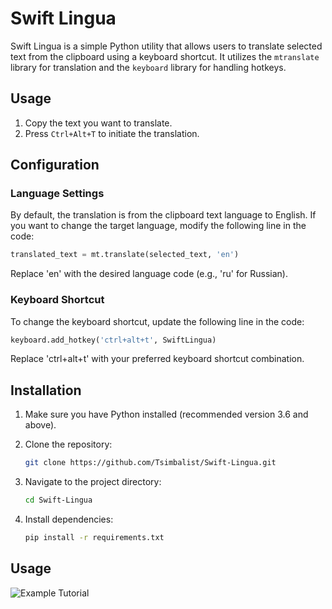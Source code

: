 # Swift Lingua

Swift Lingua is a simple Python utility that allows users to translate selected text from the clipboard using a keyboard shortcut. It utilizes the `mtranslate` library for translation and the `keyboard` library for handling hotkeys.

## Usage

1. Copy the text you want to translate.
2. Press `Ctrl+Alt+T` to initiate the translation.

## Configuration

### Language Settings

By default, the translation is from the clipboard text language to English. If you want to change the target language, modify the following line in the code:

   ```python
   translated_text = mt.translate(selected_text, 'en')
   ```
Replace 'en' with the desired language code (e.g., 'ru' for Russian).

### Keyboard Shortcut
To change the keyboard shortcut, update the following line in the code:

   ```python
   keyboard.add_hotkey('ctrl+alt+t', SwiftLingua)
   ```
Replace 'ctrl+alt+t' with your preferred keyboard shortcut combination.

## Installation

1. Make sure you have Python installed (recommended version 3.6 and above).
2. Clone the repository:

   ```bash
   git clone https://github.com/Tsimbalist/Swift-Lingua.git
   ```

3. Navigate to the project directory:

   ```bash
   cd Swift-Lingua
   ```

4. Install dependencies:

   ```bash
   pip install -r requirements.txt
   ```

## Usage
![Example Tutorial](tutorial.gif)
